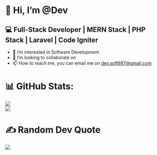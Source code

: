 # 👋 Hi, I’m @Dev


## 💻 Full-Stack Developer | MERN Stack  |  PHP Stack | Laravel | Code Igniter 
- 👀 I’m interested in Software Development
- 💞️ I’m looking to collaborate on 
- 📫 How to reach me, you can email me on dev.soft687@gmail.com


# 📊 GitHub Stats:

![](https://github-readme-stats.vercel.app/api/top-langs/?username=dev-687&theme=blueberry&hide_border=false&include_all_commits=false&count_private=false&layout=compact) <br/>
![](https://github-contributor-stats.vercel.app/api?username=dev-687&limit=5&theme=tokyonight&combine_all_yearly_contributions=true)

# ✍️ Random Dev Quote
![](https://quotes-github-readme.vercel.app/api?type=horizontal&theme=radical)
<!---
dev-687/dev-687 is a ✨ special ✨ repository because its `README.md` (this file) appears on your GitHub profile.
You can click the Preview link to take a look at your changes.
--->
